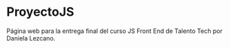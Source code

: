 # ProyectoJS
Página web para la entrega final del curso JS Front End de Talento Tech por Daniela Lezcano.
